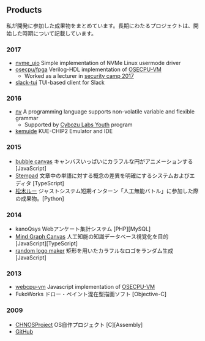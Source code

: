 ## Products
私が開発に参加した成果物をまとめています。長期にわたるプロジェクトは、開始した時期について記載しています。

### 2017
- [nvme_uio](https://github.com/hikalium/nvme_uio) Simple implementation of NVMe Linux usermode driver
- [osecpu/fpga](https://github.com/osecpu/fpga) Verilog-HDL implementation of [OSECPU-VM](http://osecpu.osask.jp/wiki/)
  - Worked as a lecturer in [security camp 2017](https://www.ipa.go.jp/english/about/outline/human/01.html#section4)
- [slack-tui](https://github.com/hikalium/slack-tui) TUI-based client for Slack

### 2016
- [nv](https://github.com/hikalium/nv) A programming language supports non-volatile variable and flexible grammar
  - Supported by [Cybozu Labs Youth](http://labs.cybozu.co.jp/youth.html) program 
- [kemuide](http://kemuide.openwaseda.net/) KUE-CHIP2 Emulator and IDE

### 2015
- [bubble canvas](http://hikalium.github.io/bubbleCanvas/) キャンバスいっぱいにカラフルな円がアニメーションする [JavaScript]
- [Stempad](http://stempad.jp) 文章中の単語に対する概念の差異を明確にするシステムおよびエディタ [TypeScript]
- [松木ルー](https://twitter.com/js_tsubot01) ジャストシステム短期インターン「人工無能バトル」に参加した際の成果物。[Python]

### 2014
- kanoQsys Webアンケート集計システム [PHP][MySQL]
- [Mind Graph Canvas](http://hikalium.github.io/mgcanvas/www/index.html) 人工知能の知識データベース視覚化を目的 [JavaScript][TypeScript]
- [random logo maker](https://hikalium.github.io/randlogo/index.html) 矩形を用いたカラフルなロゴをランダム生成 [JavaScript]

### 2013
- [webcpu-vm](https://github.com/hikalium/webcpu-vm) Javascript implementation of [OSECPU-VM](http://osecpu.osask.jp/wiki/)
- FukoWorks ドロー・ペイント混在型描画ソフト [Objective-C]

### 2009
- [CHNOSProject](https://osdn.jp/projects/chnosproject/) OS自作プロジェクト [C][Assembly]
 - [GitHub](https://github.com/chnos)

